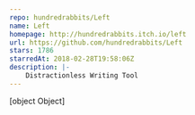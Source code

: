 ```yaml
---
repo: hundredrabbits/Left
name: Left
homepage: http://hundredrabbits.itch.io/left
url: https://github.com/hundredrabbits/Left
stars: 1786
starredAt: 2018-02-28T19:58:06Z
description: |-
    Distractionless Writing Tool
---
```


[object Object]
